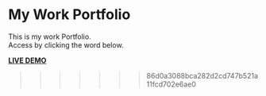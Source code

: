 
# My Work Portfolio

This is my work Portfolio.  
Access by clicking the word below.

**[LIVE DEMO](https://ariffikrie.me/)**
>>>>>>> 86d0a3088bca282d2cd747b521a11fcd702e6ae0
